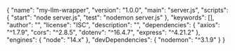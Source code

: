 {
  "name": "my-llm-wrapper",
  "version": "1.0.0",
  "main": "server.js",
  "scripts": {
    "start": "node server.js",
    "test": "nodemon server.js"
  },
  "keywords": [],
  "author": "",
  "license": "ISC",
  "description": "",
  "dependencies": {
    "axios": "^1.7.9",
    "cors": "^2.8.5",
    "dotenv": "^16.4.7",
    "express": "^4.21.2"
  },
  "engines": {
    "node": "14.x"
  },
  "devDependencies": {
    "nodemon": "^3.1.9"
  }
}
